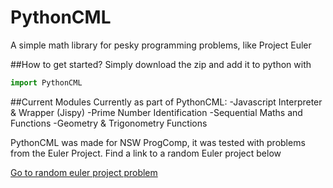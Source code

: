 # PythonCML
A simple math library for pesky programming problems, like Project Euler


##How to get started?
Simply download the zip and add it to python with
```Python
import PythonCML
```

##Current Modules
Currently as part of PythonCML:
-Javascript Interpreter & Wrapper (Jispy)
-Prime Number Identification
-Sequential Maths and Functions
-Geometry & Trigonometry Functions

PythonCML was made for NSW ProgComp, it was tested with problems from the Euler Project.
Find a link to a random Euler project below

[Go to random euler project problem](http://hazelfire.github.io/PythonCML/)
